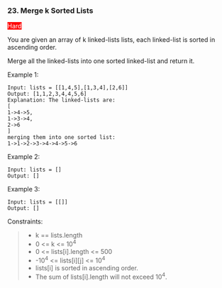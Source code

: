 <h3>23. Merge k Sorted Lists</h3>

<span style="background-color:red; color:white">Hard</span>

You are given an array of k linked-lists lists, each linked-list is sorted in ascending order.

Merge all the linked-lists into one sorted linked-list and return it.



Example 1:

    Input: lists = [[1,4,5],[1,3,4],[2,6]]
    Output: [1,1,2,3,4,4,5,6]
    Explanation: The linked-lists are:
    [
    1->4->5,
    1->3->4,
    2->6
    ]
    merging them into one sorted list:
    1->1->2->3->4->4->5->6

Example 2:

    Input: lists = []
    Output: []

Example 3:

    Input: lists = [[]]
    Output: []



Constraints:

> - k == lists.length
> - 0 <= k <= 10<sup>4</sup>
> - 0 <= lists[i].length <= 500
> - -10<sup>4</sup> <= lists[i][j] <= 10<sup>4</sup>
> - lists[i] is sorted in ascending order.
> - The sum of lists[i].length will not exceed 10<sup>4</sup>.

